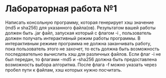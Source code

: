 # Лабораторная работа №1
Написать консольную программу, которая генерирует хэш значение (md5 и sha256) для указанного файла(ов). Результатом вашей работы должен быть .jar файл, запуская который с флагом -i , пользователь должен получать интерактивный режим работы программы. В интерактивным режиме программа не должна заканчивать работу, пока пользователь этого не захочет, то есть должна быть возможность последовательно вычислить хэш для различных файлов.
Если флаг -i не был передан, то флагами -md5 и -sha256 должна быть предоставлена возможность выбора алгоритма. После флага -f можно указать через пробел пути к файлам, хэш которых нужно посчитать.
